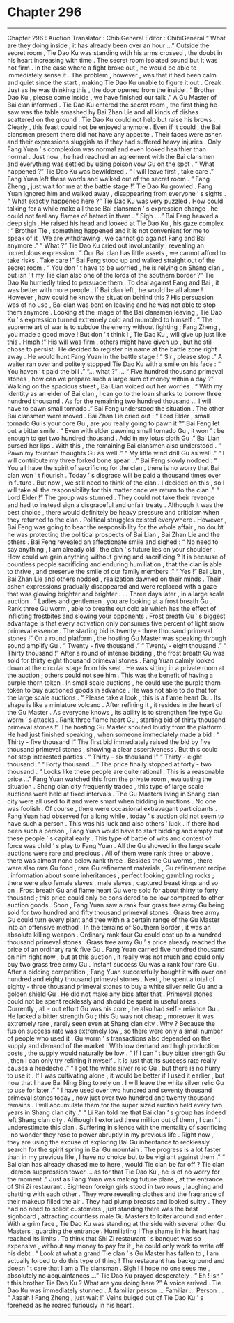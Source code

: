
# Chapter 296


---

Chapter 296 : Auction
Translator :
ChibiGeneral
Editor :
ChibiGeneral
“ What are they doing inside , it has already been over an hour …” Outside the secret room , Tie Dao Ku was standing with his arms crossed , the doubt in his heart increasing with time .
The secret room isolated sound but it was not firm . In the case where a fight broke out , he would be able to immediately sense it .
The problem , however , was that it had been calm and quiet since the start , making Tie Dao Ku unable to figure it out .
Creak .
Just as he was thinking this , the door opened from the inside .
“ Brother Dao Ku , please come inside , we have finished our talk .” A Gu Master of Bai clan informed .
Tie Dao Ku entered the secret room , the first thing he saw was the table smashed by Bai Zhan Lie and all kinds of dishes scattered on the ground .
Tie Dao Ku could not help but raise his brows .
Clearly , this feast could not be enjoyed anymore . Even if it could , the Bai clansmen present there did not have any appetite .
Their faces were ashen and their expressions sluggish as if they had suffered heavy injuries .
Only Fang Yuan ’ s complexion was normal and even looked healthier than normal .
Just now , he had reached an agreement with the Bai clansmen and everything was settled by using poison vow Gu on the spot .
“ What happened ?” Tie Dao Ku was bewildered .
“ I will leave first , take care .” Fang Yuan left these words and walked out of the secret room .
“ Fang Zheng , just wait for me at the battle stage !” Tie Dao Ku growled .
Fang Yuan ignored him and walked away , disappearing from everyone ’ s sights .
“ What exactly happened here ?” Tie Dao Ku was very puzzled . How could talking for a while make all these Bai clansmen ’ s expression change , he could not feel any flames of hatred in them .
“ Sigh ….” Bai Feng heaved a deep sigh .
He raised his head and looked at Tie Dao Ku , his gaze complex : “ Brother Tie , something happened and it is not convenient for me to speak of it . We are withdrawing , we cannot go against Fang and Bai anymore .”
“ What ?” Tie Dao Ku cried out involuntarily , revealing an incredulous expression .
“ Our Bai clan has little assets , we cannot afford to take risks . Take care !” Bai Feng stood up and walked straight out of the secret room .
“ You don ’ t have to be worried , he is relying on Shang clan , but isn ’ t my Tie clan also one of the lords of the southern border ?” Tie Dao Ku hurriedly tried to persuade them . To deal against Fang and Bai , it was better with more people . If Bai clan left , he would be all alone !
However , how could he know the situation behind this ?
His persuasion was of no use , Bai clan was bent on leaving and he was not able to stop them anymore .
Looking at the image of the Bai clansmen leaving , Tie Dao Ku ’ s expression turned extremely cold and mumbled to himself : “ The supreme art of war is to subdue the enemy without fighting ; Fang Zheng , you made a good move ! But don ’ t think I , Tie Dao Ku , will give up just like this . Hmph !”
His will was firm , others might have given up , but he still chose to persist .
He decided to register his name at the battle zone right away . He would hunt Fang Yuan in the battle stage !
“ Sir , please stop .” A waiter ran over and politely stopped Tie Dao Ku with a smile on his face : “ You haven ’ t paid the bill .”
“… what ?”
…
“ Five hundred thousand primeval stones , how can we prepare such a large sum of money within a day ?” Walking on the spacious street , Bai Lian voiced out her worries .
“ With my identity as an elder of Bai clan , I can go to the loan sharks to borrow three hundred thousand . As for the remaining two hundred thousand … I will have to pawn small tornado .” Bai Feng understood the situation .
The other Bai clansmen were moved .
Bai Zhan Lie cried out : “ Lord Elder , small tornado Gu is your core Gu , are you really going to pawn it ?”
Bai Feng let out a bitter smile .
“ Even with elder pawning small tornado Gu , it won ’ t be enough to get two hundred thousand . Add in my lotus cloth Gu .” Bai Lian pursed her lips .
With this , the remaining Bai clansmen also understood .
“ Pawn my fountain thoughts Gu as well .”
“ My little wind drill Gu as well .”
“ I will contribute my three forked bone spear …”
Bai Feng slowly nodded : “ You all have the spirit of sacrificing for the clan , there is no worry that Bai clan won ’ t flourish . Today ’ s disgrace will be paid a thousand times over in future . But now , we still need to think of the clan . I decided on this , so I will take all the responsibility for this matter once we return to the clan .”
“ Lord Elder !” The group was stunned .
They could not take their revenge and had to instead sign a disgraceful and unfair treaty . Although it was the best choice , there would definitely be heavy pressure and criticism when they returned to the clan .
Political struggles existed everywhere .
However , Bai Feng was going to bear the responsibility for the whole affair , no doubt he was protecting the political prospects of Bai Lian , Bai Zhan Lie and the others .
Bai Feng revealed an affectionate smile and sighed : “ No need to say anything , I am already old , the clan ’ s future lies on your shoulder . How could we gain anything without giving and sacrificing ? It is because of countless people sacrificing and enduring humiliation , that the clan is able to thrive , and preserve the smile of our family members .”
“ Yes !” Bai Lian , Bai Zhan Lie and others nodded , realization dawned on their minds .
Their ashen expressions gradually disappeared and were replaced with a gaze that was glowing brighter and brighter .
…
Three days later , in a large scale auction .
“ Ladies and gentlemen , you are looking at a frost breath Gu . Rank three Gu worm , able to breathe out cold air which has the effect of inflicting frostbites and slowing your opponents . Frost breath Gu ’ s biggest advantage is that every activation only consumes five percent of light snow primeval essence . The starting bid is twenty - three thousand primeval stones !” On a round platform , the hosting Gu Master was speaking through sound amplify Gu .
“ Twenty - five thousand .”
“ Twenty - eight thousand .”
“ Thirty thousand !”
After a round of intense bidding , the frost breath Gu was sold for thirty eight thousand primeval stones .
Fang Yuan calmly looked down at the circular stage from his seat .
He was sitting in a private room at the auction ; others could not see him . This was the benefit of having a purple thorn token .
In small scale auctions , he could use the purple thorn token to buy auctioned goods in advance . He was not able to do that for the large scale auctions .
“ Please take a look , this is a flame heart Gu . Its shape is like a miniature volcano . After refining it , it resides in the heart of the Gu Master . As everyone knows , its ability is to strengthen fire type Gu worm ’ s attacks . Rank three flame heart Gu , starting bid of thirty thousand primeval stones !” The hosting Gu Master shouted loudly from the platform .
He had just finished speaking , when someone immediately made a bid : “ Thirty - five thousand !”
The first bid immediately raised the bid by five thousand primeval stones , showing a clear assertiveness .
But this could not stop interested parties .
“ Thirty - six thousand !”
“ Thirty - eight thousand .”
“ Forty thousand …”
The price finally stopped at forty - two thousand .
“ Looks like these people are quite rational . This is a reasonable price …” Fang Yuan watched this from the private room , evaluating the situation .
Shang clan city frequently traded , this type of large scale auctions were held at fixed intervals . The Gu Masters living in Shang clan city were all used to it and were smart when bidding in auctions .
No one was foolish .
Of course , there were occasional extravagant participants .
Fang Yuan had observed for a long while , today ’ s auction did not seem to have such a person .
This was his luck and also others ’ luck .
If there had been such a person , Fang Yuan would have to start bidding and empty out these people ’ s capital early . This type of battle of wits and contest of force was child ’ s play to Fang Yuan .
All the Gu showed in the large scale auctions were rare and precious . All of them were rank three or above , there was almost none below rank three .
Besides the Gu worms , there were also rare Gu food , rare Gu refinement materials , Gu refinement recipe , information about some inheritances , perfect looking gambling rocks ; there were also female slaves , male slaves , captured beast kings and so on .
Frost breath Gu and flame heart Gu were sold for about thirty to forty thousand ; this price could only be considered to be low compared to other auction goods .
Soon , Fang Yuan saw a rank four grass tree army Gu being sold for two hundred and fifty thousand primeval stones .
Grass tree army Gu could turn every plant and tree within a certain range of the Gu Master into an offensive method . In the terrains of Southern Border , it was an absolute killing weapon .
Ordinary rank four Gu could cost up to a hundred thousand primeval stones . Grass tree army Gu ’ s price already reached the price of an ordinary rank five Gu .
Fang Yuan carried five hundred thousand on him right now , but at this auction , it really was not much and could only buy two grass tree army Gu .
Instant success Gu was a rank four rare Gu .
After a bidding competition , Fang Yuan successfully bought it with over one hundred and eighty thousand primeval stones .
Next , he spent a total of eighty - three thousand primeval stones to buy a white silver relic Gu and a golden shield Gu .
He did not make any bids after that .
Primeval stones could not be spent recklessly and should be spent in useful areas . Currently , all - out effort Gu was his core , he also had self - reliance Gu . He lacked a bitter strength Gu ; this Gu was not cheap , moreover it was extremely rare , rarely seen even at Shang clan city .
Why ?
Because the fusion success rate was extremely low , so there were only a small number of people who used it .
Gu worm ’ s transactions also depended on the supply and demand of the market . With low demand and high production costs , the supply would naturally be low .
“ If I can ’ t buy bitter strength Gu , then I can only try refining it myself . It is just that its success rate really causes a headache .”
“ I got the white silver relic Gu , but there is no hurry to use it . If I was cultivating alone , it would be better if I used it earlier , but now that I have Bai Ning Bing to rely on . I will leave the white silver relic Gu to use for later .”
“ I have used over two hundred and seventy thousand primeval stones today , now just over two hundred and twenty thousand remains . I will accumulate them for the super sized auction held every two years in Shang clan city .”
“ Li Ran told me that Bai clan ’ s group has indeed left Shang clan city . Although I extorted three million out of them , I can ’ t underestimate this clan . Suffering in silence with the mentality of sacrificing , no wonder they rose to power abruptly in my previous life . Right now , they are using the excuse of exploring Bai Gu inheritance to recklessly search for the spirit spring in Bai Gu mountain . The progress is a lot faster than in my previous life , I have no choice but to be vigilant against them .”
“ Bai clan has already chased me to here , would Tie clan be far off ? Tie clan , demon suppression tower … as for that Tie Dao Ku , he is of no worry for the moment .”
Just as Fang Yuan was making future plans , at the entrance of Shi Zi restaurant .
Eighteen foreign girls stood in two rows , laughing and chatting with each other .
They wore revealing clothes and the fragrance of their makeup filled the air . They had plump breasts and looked sultry .
They had no need to solicit customers , just standing there was the best signboard , attracting countless male Gu Masters to loiter around and enter .
With a grim face , Tie Dao Ku was standing at the side with several other Gu Masters , guarding the entrance .
Humiliating !
The shame in his heart had reached its limits .
To think that Shi Zi restaurant ’ s banquet was so expensive , without any money to pay for it , he could only work to write off his debt .
“ Look at what a grand Tie clan ’ s Gu Master has fallen to , I am actually forced to do this type of thing ! The restaurant has background and doesn ’ t care that I am a Tie clansman . Sigh ! I hope no one sees me , absolutely no acquaintances …” Tie Dao Ku prayed desperately .
“ Eh ! Isn ’ t this brother Tie Dao Ku ? What are you doing here ?” A voice arrived .
Tie Dao Ku was immediately stunned .
A familiar person …
Familiar …
Person …
“ Aaaah ! Fang Zheng , just wait !” Veins bulged out of Tie Dao Ku ’ s forehead as he roared furiously in his heart .

---

